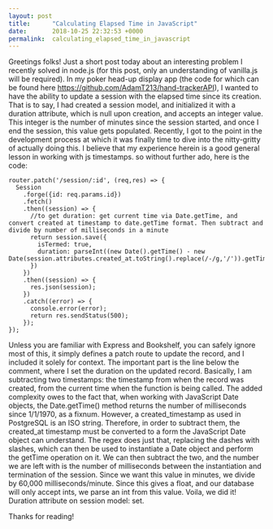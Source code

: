 ```yaml
---
layout: post
title:      "Calculating Elapsed Time in JavaScript"
date:       2018-10-25 22:32:53 +0000
permalink:  calculating_elapsed_time_in_javascript
---
```



Greetings folks! Just a short post today about an interesting problem I recently solved in node.js (for this post, only an understanding of vanilla.js will be required). In my poker head-up display app (the code for which can be found here https://github.com/AdamT213/hand-trackerAPI), I wanted to have the ability to update a session with the elapsed time since its creation. That is to say, I had created a session model, and initialized it with a duration attribute, which is null upon creation, and accepts an integer value. This integer is the number of minutes since the session started, and once I end the session, this value gets populated. Recently, I got to the point in the development process at which it was finally time to dive into the nitty-gritty of actually doing this. I believe that my experience herein is a good general lesson in working with js timestamps. so without further ado, here is the code: 

```
router.patch('/session/:id', (req,res) => {    
  Session
    .forge({id: req.params.id})
    .fetch()
    .then((session) => {
      //to get duration: get current time via Date.getTime, and convert created at timestamp to date.getTime format. Then subtract and divide by number of milliseconds in a minute
      return session.save({
        isTermed: true,
        duration: parseInt((new Date().getTime() - new Date(session.attributes.created_at.toString().replace(/-/g,'/')).getTime())/60000)
      })
    })
    .then((session) => {
      res.json(session);
    })
    .catch((error) => {
      console.error(error);
      return res.sendStatus(500);
    });
}); 
``` 

Unless you are familiar with Express and Bookshelf, you can safely ignore most of this, it simply defines a patch route to update the record, and I included it solely for context. The important part is the line below the comment, where I set the duration on the updated record. Basically, I am subtracting two timestamps: the timestamp from when the record was created, from the current time when the function is being called. The added complexity owes to the fact that, when working with JavaScript Date objects, the Date.getTime() method returns the number of milliseconds since 1/1/1970, as a fixnum. However, a created_timestamp as used in PostgreSQL is an ISO string. Therefore, in order to subtract them, the created_at timestamp must be converted to a form the JavaScript Date object can understand. The regex does just that, replacing the dashes with slashes, which can then be used to instantiate a Date object and perform the getTime operation on it. We can then subtract the two, and the number we are left with is the number of milliseconds between the instantiation and termination of the session. Since we want this value in minutes, we divide by 60,000 milliseconds/minute. Since this gives a float, and our database will only accept ints, we parse an int from this value. Voila, we did it! Duration attribute on session model: set. 

Thanks for reading!
